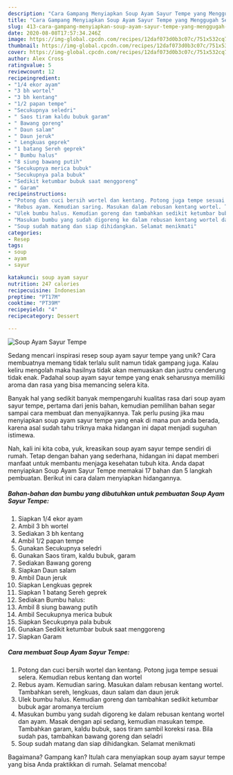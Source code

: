 ```yaml
---
description: "Cara Gampang Menyiapkan Soup Ayam Sayur Tempe yang Menggugah Selera"
title: "Cara Gampang Menyiapkan Soup Ayam Sayur Tempe yang Menggugah Selera"
slug: 413-cara-gampang-menyiapkan-soup-ayam-sayur-tempe-yang-menggugah-selera
date: 2020-08-08T17:57:34.246Z
image: https://img-global.cpcdn.com/recipes/12daf073d0b3c07c/751x532cq70/soup-ayam-sayur-tempe-foto-resep-utama.jpg
thumbnail: https://img-global.cpcdn.com/recipes/12daf073d0b3c07c/751x532cq70/soup-ayam-sayur-tempe-foto-resep-utama.jpg
cover: https://img-global.cpcdn.com/recipes/12daf073d0b3c07c/751x532cq70/soup-ayam-sayur-tempe-foto-resep-utama.jpg
author: Alex Cross
ratingvalue: 5
reviewcount: 12
recipeingredient:
- "1/4 ekor ayam"
- "3 bh wortel"
- "3 bh kentang"
- "1/2 papan tempe"
- "Secukupnya seledri"
- " Saos tiram kaldu bubuk garam"
- " Bawang goreng"
- " Daun salam"
- " Daun jeruk"
- " Lengkuas geprek"
- "1 batang Sereh geprek"
- " Bumbu halus"
- "8 siung bawang putih"
- "Secukupnya merica bubuk"
- "Secukupnya pala bubuk"
- "Sedikit ketumbar bubuk saat menggoreng"
- " Garam"
recipeinstructions:
- "Potong dan cuci bersih wortel dan kentang. Potong juga tempe sesuai selera. Kemudian rebus kentang dan wortel"
- "Rebus ayam. Kemudian saring. Masukan dalam rebusan kentang wortel. Tambahkan sereh, lengkuas, daun salam dan daun jeruk"
- "Ulek bumbu halus. Kemudian goreng dan tambahkan sedikit ketumbar bubuk agar aromanya tercium"
- "Masukan bumbu yang sudah digoreng ke dalam rebusan kentang wortel dan ayam. Masak dengan api sedang, kemudian masukan tempe. Tambahkan garam, kaldu bubuk, saos tiram sambil koreksi rasa. Bila sudah pas, tambahkan bawang goreng dan seladri"
- "Soup sudah matang dan siap dihidangkan. Selamat menikmati"
categories:
- Resep
tags:
- soup
- ayam
- sayur

katakunci: soup ayam sayur 
nutrition: 247 calories
recipecuisine: Indonesian
preptime: "PT17M"
cooktime: "PT39M"
recipeyield: "4"
recipecategory: Dessert

---
```



![Soup Ayam Sayur Tempe](https://img-global.cpcdn.com/recipes/12daf073d0b3c07c/751x532cq70/soup-ayam-sayur-tempe-foto-resep-utama.jpg)

Sedang mencari inspirasi resep soup ayam sayur tempe yang unik? Cara membuatnya memang tidak terlalu sulit namun tidak gampang juga. Kalau keliru mengolah maka hasilnya tidak akan memuaskan dan justru cenderung tidak enak. Padahal soup ayam sayur tempe yang enak seharusnya memiliki aroma dan rasa yang bisa memancing selera kita.



Banyak hal yang sedikit banyak mempengaruhi kualitas rasa dari soup ayam sayur tempe, pertama dari jenis bahan, kemudian pemilihan bahan segar sampai cara membuat dan menyajikannya. Tak perlu pusing jika mau menyiapkan soup ayam sayur tempe yang enak di mana pun anda berada, karena asal sudah tahu triknya maka hidangan ini dapat menjadi suguhan istimewa.


Nah, kali ini kita coba, yuk, kreasikan soup ayam sayur tempe sendiri di rumah. Tetap dengan bahan yang sederhana, hidangan ini dapat memberi manfaat untuk membantu menjaga kesehatan tubuh kita. Anda dapat menyiapkan Soup Ayam Sayur Tempe memakai 17 bahan dan 5 langkah pembuatan. Berikut ini cara dalam menyiapkan hidangannya.

<!--inarticleads1-->

##### Bahan-bahan dan bumbu yang dibutuhkan untuk pembuatan Soup Ayam Sayur Tempe:

1. Siapkan 1/4 ekor ayam
1. Ambil 3 bh wortel
1. Sediakan 3 bh kentang
1. Ambil 1/2 papan tempe
1. Gunakan Secukupnya seledri
1. Gunakan  Saos tiram, kaldu bubuk, garam
1. Sediakan  Bawang goreng
1. Siapkan  Daun salam
1. Ambil  Daun jeruk
1. Siapkan  Lengkuas geprek
1. Siapkan 1 batang Sereh geprek
1. Sediakan  Bumbu halus:
1. Ambil 8 siung bawang putih
1. Ambil Secukupnya merica bubuk
1. Siapkan Secukupnya pala bubuk
1. Gunakan Sedikit ketumbar bubuk saat menggoreng
1. Siapkan  Garam




<!--inarticleads2-->

##### Cara membuat Soup Ayam Sayur Tempe:

1. Potong dan cuci bersih wortel dan kentang. Potong juga tempe sesuai selera. Kemudian rebus kentang dan wortel
1. Rebus ayam. Kemudian saring. Masukan dalam rebusan kentang wortel. Tambahkan sereh, lengkuas, daun salam dan daun jeruk
1. Ulek bumbu halus. Kemudian goreng dan tambahkan sedikit ketumbar bubuk agar aromanya tercium
1. Masukan bumbu yang sudah digoreng ke dalam rebusan kentang wortel dan ayam. Masak dengan api sedang, kemudian masukan tempe. Tambahkan garam, kaldu bubuk, saos tiram sambil koreksi rasa. Bila sudah pas, tambahkan bawang goreng dan seladri
1. Soup sudah matang dan siap dihidangkan. Selamat menikmati




Bagaimana? Gampang kan? Itulah cara menyiapkan soup ayam sayur tempe yang bisa Anda praktikkan di rumah. Selamat mencoba!
